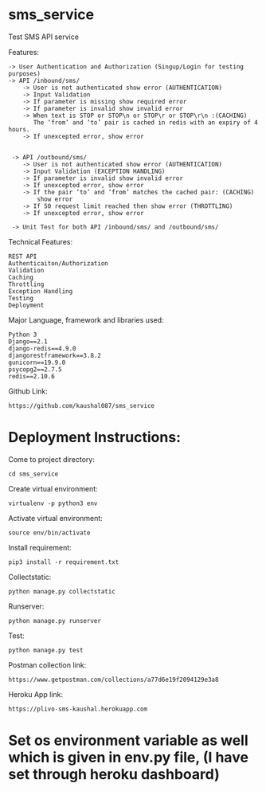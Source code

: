 # sms_service
Test SMS API service


Features:

    -> User Authentication and Authorization (Singup/Login for testing purposes)
    -> API /inbound/sms/
        -> User is not authenticated show error (AUTHENTICATION)
        -> Input Validation
        -> If parameter is missing show required error
        -> If parameter is invalid show invalid error
        -> When text is STOP or STOP\n or STOP\r or STOP\r\n :(CACHING)
           The ‘from’ and ‘to’ pair is cached in redis with an expiry of 4 hours.
        -> If unexcepted error, show error


     -> API /outbound/sms/
        -> User is not authenticated show error (AUTHENTICATION)
        -> Input Validation (EXCEPTION HANDLING)
        -> If parameter is invalid show invalid error
        -> If unexcepted error, show error
        -> If the pair ‘to’ and ‘from’ matches the cached pair: (CACHING)
            show error
        -> If 50 request limit reached then show error (THROTTLING)
        -> If unexcepted error, show error

     -> Unit Test for both API /inbound/sms/ and /outbound/sms/

Technical Features:

    REST API
    Authenticaiton/Authorization
    Validation
    Caching
    Throttling
    Exception Handling
    Testing
    Deployment

Major Language, framework and libraries used:

    Python 3
    Django==2.1
    django-redis==4.9.0
    djangorestframework==3.8.2
    gunicorn==19.9.0
    psycopg2==2.7.5
    redis==2.10.6


Github Link:

    https://github.com/kaushal087/sms_service



# Deployment Instructions:

Come to  project directory:

    cd sms_service

Create virtual environment:

    virtualenv -p python3 env

Activate virtual environment:

    source env/bin/activate

Install requirement:

    pip3 install -r requirement.txt

Collectstatic:

    python manage.py collectstatic

Runserver:

    python manage.py runserver

Test:

    python manage.py test


Postman collection link:

    https://www.getpostman.com/collections/a77d6e19f2094129e3a8

Heroku App link:

    https://plivo-sms-kaushal.herokuapp.com

# Set os environment variable as well which is given in env.py file, (I have set through heroku dashboard)
